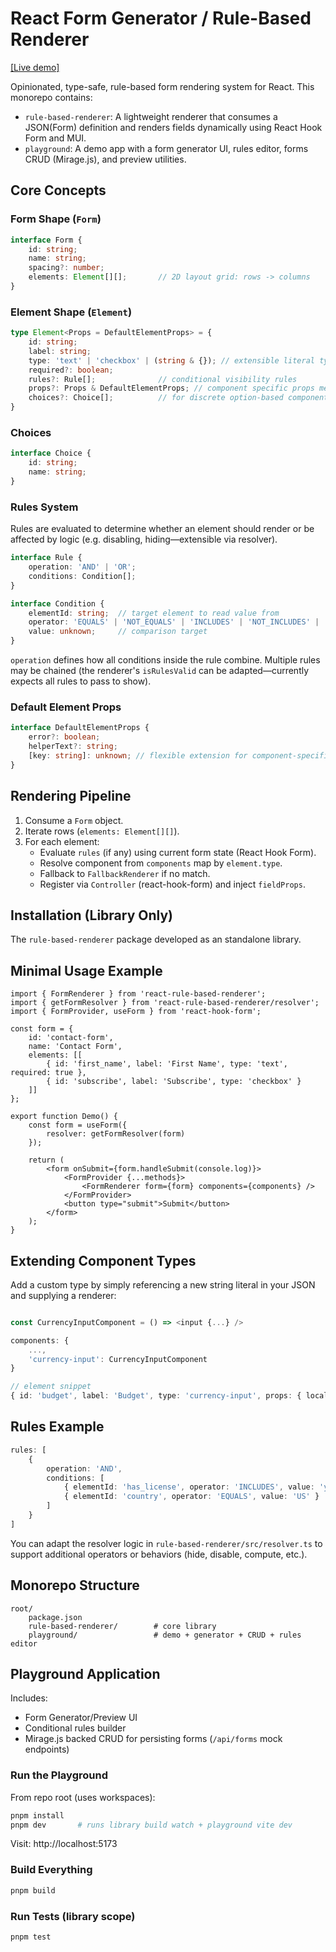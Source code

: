 # React Form Generator / Rule-Based Renderer

[[Live demo]]([https://](https://rrbr.narixius.workers.dev/))

Opinionated, type-safe, rule-based form rendering system for React. This monorepo contains:

- `rule-based-renderer`: A lightweight renderer that consumes a JSON(Form) definition and renders fields dynamically using React Hook Form and MUI.
- `playground`: A demo app with a form generator UI, rules editor, forms CRUD (Mirage.js), and preview utilities.

## Core Concepts

### Form Shape (`Form`)
```ts
interface Form {
	id: string;
	name: string;
	spacing?: number;
	elements: Element[][];       // 2D layout grid: rows -> columns
}
```

### Element Shape (`Element`)
```ts
type Element<Props = DefaultElementProps> = {
	id: string;
	label: string;
	type: 'text' | 'checkbox' | (string & {}); // extensible literal types
	required?: boolean;
	rules?: Rule[];              // conditional visibility rules
	props?: Props & DefaultElementProps; // component specific props merged with base
	choices?: Choice[];          // for discrete option-based components (checkbox group, etc.)
}
```

### Choices
```ts
interface Choice {
	id: string;
	name: string;
}
```

### Rules System
Rules are evaluated to determine whether an element should render or be affected by logic (e.g. disabling, hiding—extensible via resolver).

```ts
interface Rule {
	operation: 'AND' | 'OR';
	conditions: Condition[];
}

interface Condition {
	elementId: string;  // target element to read value from
	operator: 'EQUALS' | 'NOT_EQUALS' | 'INCLUDES' | 'NOT_INCLUDES' | 'GREATER_THAN' | 'LESS_THAN';
	value: unknown;     // comparison target
}
```

`operation` defines how all conditions inside the rule combine. Multiple rules may be chained (the renderer's `isRulesValid` can be adapted—currently expects all rules to pass to show).

### Default Element Props
```ts
interface DefaultElementProps {
	error?: boolean;
	helperText?: string;
	[key: string]: unknown; // flexible extension for component-specific props
}
```

## Rendering Pipeline
1. Consume a `Form` object.
2. Iterate rows (`elements: Element[][]`).
3. For each element:
	 - Evaluate `rules` (if any) using current form state (React Hook Form).
	 - Resolve component from `components` map by `element.type`.
	 - Fallback to `FallbackRenderer` if no match.
	 - Register via `Controller` (react-hook-form) and inject `fieldProps`.

## Installation (Library Only)
The `rule-based-renderer` package developed as an standalone library.

## Minimal Usage Example
```tsx
import { FormRenderer } from 'react-rule-based-renderer';
import { getFormResolver } from 'react-rule-based-renderer/resolver';
import { FormProvider, useForm } from 'react-hook-form';

const form = {
	id: 'contact-form',
	name: 'Contact Form',
	elements: [[
		{ id: 'first_name', label: 'First Name', type: 'text', required: true },
		{ id: 'subscribe', label: 'Subscribe', type: 'checkbox' }
	]]
};

export function Demo() {
	const form = useForm({
		resolver: getFormResolver(form)
	});

	return (
		<form onSubmit={form.handleSubmit(console.log)}>
			<FormProvider {...methods}>
				<FormRenderer form={form} components={components} />
			</FormProvider>
			<button type="submit">Submit</button>
		</form>
	);
}
```

## Extending Component Types
Add a custom type by simply referencing a new string literal in your JSON and supplying a renderer:
```ts

const CurrencyInputComponent = () => <input {...} />

components: {
	...,
	'currency-input': CurrencyInputComponent
}

// element snippet
{ id: 'budget', label: 'Budget', type: 'currency-input', props: { locale: 'en-US' } }
```

## Rules Example
```ts
rules: [
	{
		operation: 'AND',
		conditions: [
			{ elementId: 'has_license', operator: 'INCLUDES', value: 'yes' },
			{ elementId: 'country', operator: 'EQUALS', value: 'US' }
		]
	}
]
```

You can adapt the resolver logic in `rule-based-renderer/src/resolver.ts` to support additional operators or behaviors (hide, disable, compute, etc.).

## Monorepo Structure
```
root/
	package.json
	rule-based-renderer/        # core library
	playground/                 # demo + generator + CRUD + rules editor
```

## Playground Application
Includes:
- Form Generator/Preview UI
- Conditional rules builder
- Mirage.js backed CRUD for persisting forms (`/api/forms` mock endpoints)

### Run the Playground
From repo root (uses workspaces):
```bash
pnpm install
pnpm dev       # runs library build watch + playground vite dev
```
Visit: http://localhost:5173

### Build Everything
```bash
pnpm build
```

### Run Tests (library scope)
```bash
pnpm test
```
